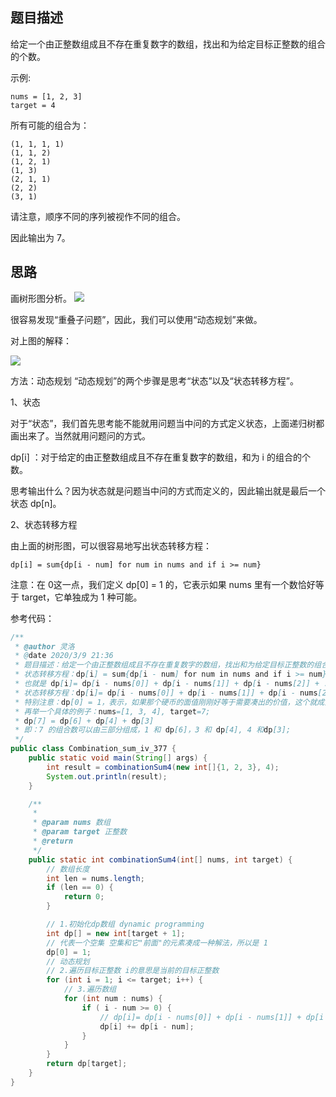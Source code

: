 ## 题目描述

给定一个由正整数组成且不存在重复数字的数组，找出和为给定目标正整数的组合的个数。

示例:
```aidl
nums = [1, 2, 3]
target = 4
```
所有可能的组合为：
```aidl
(1, 1, 1, 1)
(1, 1, 2)
(1, 2, 1)
(1, 3)
(2, 1, 1)
(2, 2)
(3, 1)
```

请注意，顺序不同的序列被视作不同的组合。

因此输出为 7。

## 思路

画树形图分析。
![](https://img-blog.csdnimg.cn/20200309204825998.png?x-oss-process=image/watermark,type_ZmFuZ3poZW5naGVpdGk,shadow_10,text_aHR0cHM6Ly9ibG9nLmNzZG4ubmV0L3dlaXhpbl8zOTAyOTE5NA==,size_16,color_FFFFFF,t_70)

很容易发现“重叠子问题”，因此，我们可以使用“动态规划”来做。

对上图的解释：

![](https://img-blog.csdnimg.cn/20200309204934173.png?x-oss-process=image/watermark,type_ZmFuZ3poZW5naGVpdGk,shadow_10,text_aHR0cHM6Ly9ibG9nLmNzZG4ubmV0L3dlaXhpbl8zOTAyOTE5NA==,size_16,color_FFFFFF,t_70)

方法：动态规划
“动态规划”的两个步骤是思考“状态”以及“状态转移方程”。

1、状态

对于“状态”，我们首先思考能不能就用问题当中问的方式定义状态，上面递归树都画出来了。当然就用问题问的方式。

dp[i] ：对于给定的由正整数组成且不存在重复数字的数组，和为 i 的组合的个数。

思考输出什么？因为状态就是问题当中问的方式而定义的，因此输出就是最后一个状态 dp[n]。

2、状态转移方程

由上面的树形图，可以很容易地写出状态转移方程：
```aidl
dp[i] = sum{dp[i - num] for num in nums and if i >= num}
```
注意：在 0这一点，我们定义 dp[0] = 1 的，它表示如果 nums 里有一个数恰好等于 target，它单独成为 1 种可能。

参考代码：
```java
/**
 * @author 灵洛
 * @date 2020/3/9 21:36
 * 题目描述：给定一个由正整数组成且不存在重复数字的数组，找出和为给定目标正整数的组合的个数。
 * 状态转移方程：dp[i] = sum{dp[i - num] for num in nums and if i >= num}
 * 也就是 dp[i]= dp[i - nums[0]] + dp[i - nums[1]] + dp[i - nums[2]] + ...
 * 状态转移方程：dp[i]= dp[i - nums[0]] + dp[i - nums[1]] + dp[i - nums[2]] + ... （当 [] 里面的数 >= 0）
 * 特别注意：dp[0] = 1，表示，如果那个硬币的面值刚刚好等于需要凑出的价值，这个就成为 1 种组合方案
 * 再举一个具体的例子：nums=[1, 3, 4], target=7;
 * dp[7] = dp[6] + dp[4] + dp[3]
 * 即：7 的组合数可以由三部分组成，1 和 dp[6]，3 和 dp[4], 4 和dp[3];
 */
public class Combination_sum_iv_377 {
    public static void main(String[] args) {
        int result = combinationSum4(new int[]{1, 2, 3}, 4);
        System.out.println(result);
    }

    /**
     *
     * @param nums 数组
     * @param target 正整数
     * @return
     */
    public static int combinationSum4(int[] nums, int target) {
        // 数组长度
        int len = nums.length;
        if (len == 0) {
            return 0;
        }

        // 1.初始化dp数组 dynamic programming
        int dp[] = new int[target + 1];
        // 代表一个空集 空集和它"前面"的元素凑成一种解法，所以是 1
        dp[0] = 1;
        // 动态规划
        // 2.遍历目标正整数 i的意思是当前的目标正整数
        for (int i = 1; i <= target; i++) {
            // 3.遍历数组
            for (int num : nums) {
                if ( i - num >= 0) {
                    // dp[i]= dp[i - nums[0]] + dp[i - nums[1]] + dp[i - nums[2]] + ...
                    dp[i] += dp[i - num];
                }
            }
        }
        return dp[target];
    }
}


```